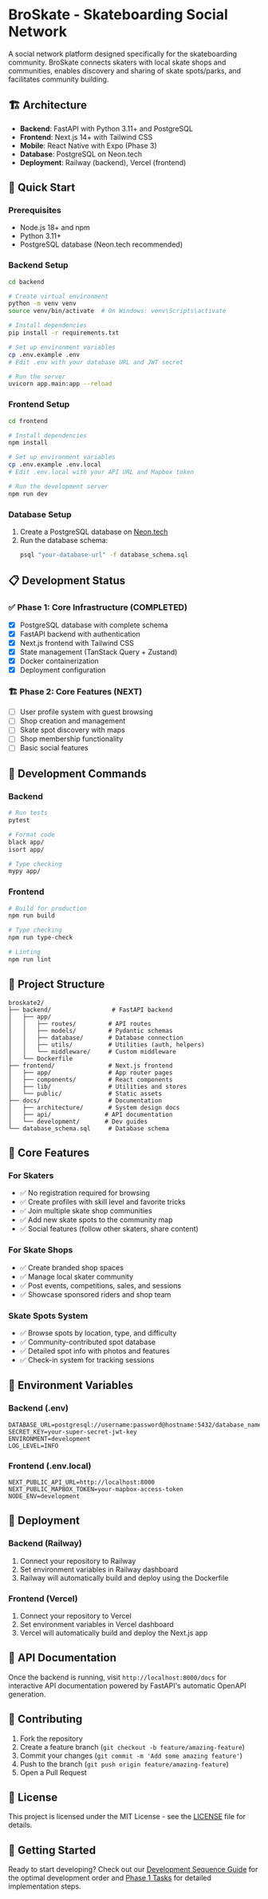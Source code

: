 # BroSkate - Skateboarding Social Network

A social network platform designed specifically for the skateboarding community. BroSkate connects skaters with local skate shops and communities, enables discovery and sharing of skate spots/parks, and facilitates community building.

## 🏗️ Architecture

- **Backend**: FastAPI with Python 3.11+ and PostgreSQL
- **Frontend**: Next.js 14+ with Tailwind CSS
- **Mobile**: React Native with Expo (Phase 3)
- **Database**: PostgreSQL on Neon.tech
- **Deployment**: Railway (backend), Vercel (frontend)

## 🚀 Quick Start

### Prerequisites

- Node.js 18+ and npm
- Python 3.11+
- PostgreSQL database (Neon.tech recommended)

### Backend Setup

```bash
cd backend

# Create virtual environment
python -m venv venv
source venv/bin/activate  # On Windows: venv\Scripts\activate

# Install dependencies
pip install -r requirements.txt

# Set up environment variables
cp .env.example .env
# Edit .env with your database URL and JWT secret

# Run the server
uvicorn app.main:app --reload
```

### Frontend Setup

```bash
cd frontend

# Install dependencies
npm install

# Set up environment variables
cp .env.example .env.local
# Edit .env.local with your API URL and Mapbox token

# Run the development server
npm run dev
```

### Database Setup

1. Create a PostgreSQL database on [Neon.tech](https://neon.tech)
2. Run the database schema:
   ```bash
   psql "your-database-url" -f database_schema.sql
   ```

## 📋 Development Status

### ✅ Phase 1: Core Infrastructure (COMPLETED)
- [x] PostgreSQL database with complete schema
- [x] FastAPI backend with authentication
- [x] Next.js frontend with Tailwind CSS
- [x] State management (TanStack Query + Zustand)
- [x] Docker containerization
- [x] Deployment configuration

### 🏗️ Phase 2: Core Features (NEXT)
- [ ] User profile system with guest browsing
- [ ] Shop creation and management
- [ ] Skate spot discovery with maps
- [ ] Shop membership functionality
- [ ] Basic social features

## 🔧 Development Commands

### Backend
```bash
# Run tests
pytest

# Format code
black app/
isort app/

# Type checking
mypy app/
```

### Frontend
```bash
# Build for production
npm run build

# Type checking
npm run type-check

# Linting
npm run lint
```

## 📁 Project Structure

```
broskate2/
├── backend/                 # FastAPI backend
│   ├── app/
│   │   ├── routes/         # API routes
│   │   ├── models/         # Pydantic schemas
│   │   ├── database/       # Database connection
│   │   ├── utils/          # Utilities (auth, helpers)
│   │   └── middleware/     # Custom middleware
│   └── Dockerfile
├── frontend/               # Next.js frontend
│   ├── app/                # App router pages
│   ├── components/         # React components
│   ├── lib/                # Utilities and stores
│   └── public/             # Static assets
├── docs/                   # Documentation
│   ├── architecture/       # System design docs
│   ├── api/               # API documentation
│   └── development/       # Dev guides
└── database_schema.sql     # Database schema
```

## 🎯 Core Features

### For Skaters
- ✅ No registration required for browsing
- ✅ Create profiles with skill level and favorite tricks
- ✅ Join multiple skate shop communities
- ✅ Add new skate spots to the community map
- ✅ Social features (follow other skaters, share content)

### For Skate Shops  
- ✅ Create branded shop spaces
- ✅ Manage local skater community
- ✅ Post events, competitions, sales, and sessions
- ✅ Showcase sponsored riders and shop team

### Skate Spots System
- ✅ Browse spots by location, type, and difficulty
- ✅ Community-contributed spot database
- ✅ Detailed spot info with photos and features
- ✅ Check-in system for tracking sessions

## 🔐 Environment Variables

### Backend (.env)
```
DATABASE_URL=postgresql://username:password@hostname:5432/database_name
SECRET_KEY=your-super-secret-jwt-key
ENVIRONMENT=development
LOG_LEVEL=INFO
```

### Frontend (.env.local)
```
NEXT_PUBLIC_API_URL=http://localhost:8000
NEXT_PUBLIC_MAPBOX_TOKEN=your-mapbox-access-token
NODE_ENV=development
```

## 🚀 Deployment

### Backend (Railway)
1. Connect your repository to Railway
2. Set environment variables in Railway dashboard
3. Railway will automatically build and deploy using the Dockerfile

### Frontend (Vercel)
1. Connect your repository to Vercel
2. Set environment variables in Vercel dashboard
3. Vercel will automatically build and deploy the Next.js app

## 📖 API Documentation

Once the backend is running, visit `http://localhost:8000/docs` for interactive API documentation powered by FastAPI's automatic OpenAPI generation.

## 🤝 Contributing

1. Fork the repository
2. Create a feature branch (`git checkout -b feature/amazing-feature`)
3. Commit your changes (`git commit -m 'Add some amazing feature'`)
4. Push to the branch (`git push origin feature/amazing-feature`)
5. Open a Pull Request

## 📄 License

This project is licensed under the MIT License - see the [LICENSE](LICENSE) file for details.

## 🏁 Getting Started

Ready to start developing? Check out our [Development Sequence Guide](DEVELOPMENT_SEQUENCE.md) for the optimal development order and [Phase 1 Tasks](PHASE_1_TASKS.md) for detailed implementation steps.